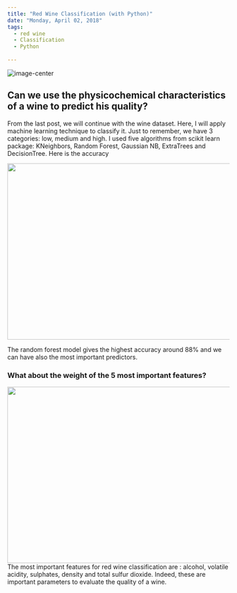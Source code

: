 ```yaml
---
title: "Red Wine Classification (with Python)"
date: "Monday, April 02, 2018"
tags:
  - red wine
  - Classification
  - Python
  
---
```


<p><img src="{{ site.url }}{{ site.baseurl }}/images/vino.jpg" alt="image-center" class="align-center" /></p>    

## Can we use the physicochemical characteristics of a wine to predict his quality?
 
From the last post, we will continue with the wine dataset. Here, I will apply machine learning technique to classify it. Just to remember, we have 3 categories: low, medium and high.
I used five algorithms from scikit learn package: KNeighbors, Random Forest, Gaussian NB, ExtraTrees and DecisionTree. Here is the accuracy
 
<img src="{{ site.url }}{{ site.baseurl }}/images/wine/accuracy.png" alt="" width="680" height="400">
        
The random forest model gives the highest accuracy around 88% and we can have also the most important predictors.    

 ### What about the weight of the 5 most important features?                                     
<img src="{{ site.url }}{{ site.baseurl }}/images/wine/important_feature.png" alt="" width="680" height="400">        
The most important features for red wine classification are : alcohol, volatile acidity, sulphates, density and total sulfur dioxide. Indeed, these are important parameters to evaluate the quality of a wine.

